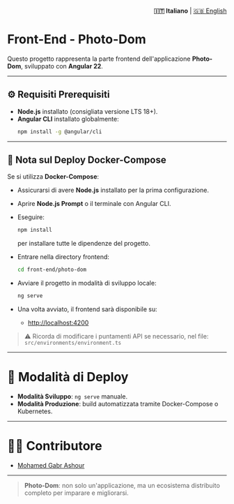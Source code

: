 <p align="right">
  <strong>🇮🇹 Italiano</strong> |
  <a href="./README.en.md">🇬🇧 English</a>
</p>

# Front-End - Photo-Dom

Questo progetto rappresenta la parte frontend dell'applicazione **Photo-Dom**, sviluppato con **Angular 22**.

---

## ⚙️ Requisiti Prerequisiti

- **Node.js** installato (consigliata versione LTS 18+).
- **Angular CLI** installato globalmente:
  ```bash
  npm install -g @angular/cli
  ```

---

## 🐳 Nota sul Deploy Docker-Compose

Se si utilizza **Docker-Compose**:

- Assicurarsi di avere **Node.js** installato per la prima configurazione.
- Aprire **Node.js Prompt** o il terminale con Angular CLI.
- Eseguire:
  ```bash
  npm install
  ```
  per installare tutte le dipendenze del progetto.

- Entrare nella directory frontend:
  ```bash
  cd front-end/photo-dom
  ```

- Avviare il progetto in modalità di sviluppo locale:
  ```bash
  ng serve
  ```

- Una volta avviato, il frontend sarà disponibile su:
  - [http://localhost:4200](http://localhost:4200)

> ⚠️ Ricorda di modificare i puntamenti API se necessario, nel file:
> `src/environments/environment.ts`

---

# 🔄 Modalità di Deploy

- **Modalità Sviluppo**: `ng serve` manuale.
- **Modalità Produzione**: build automatizzata tramite Docker-Compose o Kubernetes.

---

# 👩‍💻 Contributore

- [Mohamed Gabr Ashour](https://github.com/Avalanche-git-dev)

---

> **Photo-Dom**: non solo un'applicazione, ma un ecosistema distribuito completo per imparare e migliorarsi.